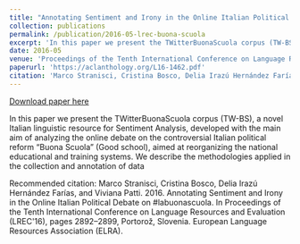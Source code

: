 ```yaml
---
title: "Annotating Sentiment and Irony in the Online Italian Political Debate on #labuonascuola"
collection: publications
permalink: /publication/2016-05-lrec-buona-scuola
excerpt: 'In this paper we present the TWitterBuonaScuola corpus (TW-BS), a novel Italian linguistic resource for Sentiment Analysis, developed with the main aim of analyzing the online debate on the controversial Italian political reform “Buona Scuola” (Good school), aimed at reorganizing the national educational and training systems. We describe the methodologies applied in the collection and annotation of data'
date: 2016-05
venue: 'Proceedings of the Tenth International Conference on Language Resources and Evaluation (LREC&apos;16)'
paperurl: 'https://aclanthology.org/L16-1462.pdf'
citation: 'Marco Stranisci, Cristina Bosco, Delia Irazú Hernández Farías, and Viviana Patti. 2016. Annotating Sentiment and Irony in the Online Italian Political Debate on #labuonascuola. In Proceedings of the Tenth International Conference on Language Resources and Evaluation (LREC&apos;16), pages 2892–2899, Portorož, Slovenia. European Language Resources Association (ELRA).'
---
```


<a href='https://aclanthology.org/L16-1462.pdf'>Download paper here</a>

In this paper we present the TWitterBuonaScuola corpus (TW-BS), a novel Italian linguistic resource for Sentiment Analysis, developed with the main aim of analyzing the online debate on the controversial Italian political reform “Buona Scuola” (Good school), aimed at reorganizing the national educational and training systems. We describe the methodologies applied in the collection and annotation of data

Recommended citation: Marco Stranisci, Cristina Bosco, Delia Irazú Hernández Farías, and Viviana Patti. 2016. Annotating Sentiment and Irony in the Online Italian Political Debate on #labuonascuola. In Proceedings of the Tenth International Conference on Language Resources and Evaluation (LREC'16), pages 2892–2899, Portorož, Slovenia. European Language Resources Association (ELRA).